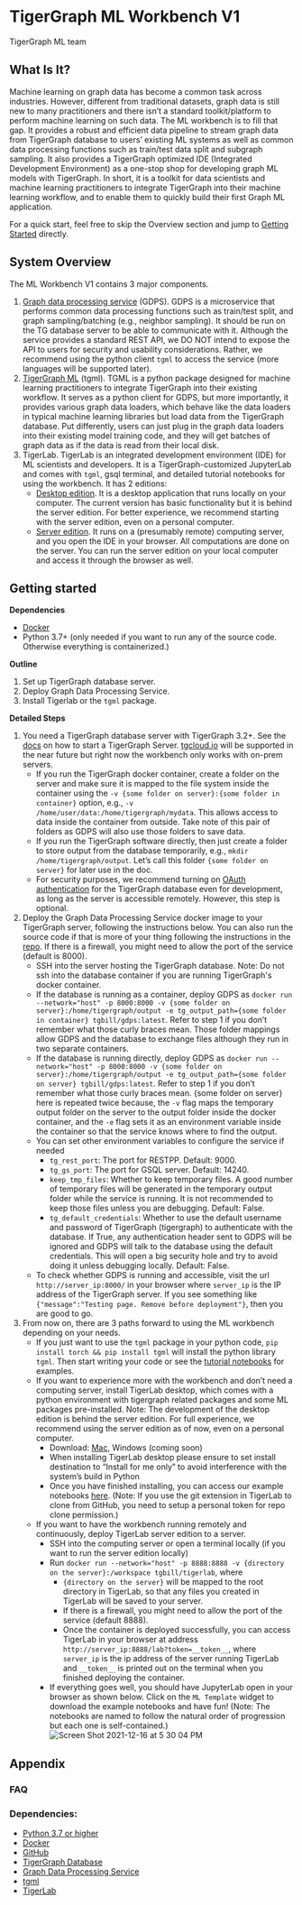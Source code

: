 # TigerGraph ML Workbench V1

TigerGraph ML team

## What Is It?

Machine learning on graph data has become a common task across industries. However, different from traditional datasets, graph data is still new to many practitioners and there isn’t a standard toolkit/platform to perform machine learning on such data. The ML workbench is to fill that gap. It provides a robust and efficient data pipeline to stream graph data from TigerGraph database to users’ existing ML systems as well as common data processing functions such as train/test data split and subgraph sampling. It also provides a TigerGraph optimized IDE (Integrated Development Environment) as a one-stop shop for developing graph ML models with TigerGraph. In short, it is a toolkit for data scientists and machine learning practitioners to integrate TigerGraph into their machine learning workflow, and to enable them to quickly build their first Graph ML application.

For a quick start, feel free to skip the Overview section and jump to [Getting Started](https://github.com/tg-bill/mlworkbench-docs#getting-started) directly.

## System Overview

The ML Workbench V1 contains 3 major components.

1. [Graph data processing service](https://github.com/TigerGraph-DevLabs/GDPS) (GDPS). GDPS is a microservice that performs common data processing functions such as train/test split, and graph sampling/batching (e.g., neighbor sampling). It should be run on the TG database server to be able to communicate with it. Although the service provides a standard REST API, we DO NOT intend to expose the API to users for security and usability considerations. Rather, we recommend using the python client `tgml` to access the service (more languages will be supported later).
2. [TigerGraph ML](https://github.com/TigerGraph-DevLabs/tgml) (tgml). TGML is a python package designed for machine learning practitioners to integrate TigerGraph into their existing workflow. It serves as a python client for GDPS, but more importantly, it provides various graph data loaders, which behave like the data loaders in typical machine learning libraries but load data from the TigerGraph database. Put differently, users can just plug in the graph data loaders into their existing model training code, and they will get batches of graph data as if the data is read from their local disk.
3. TigerLab. TigerLab is an integrated development environment (IDE) for ML scientists and developers. It is a TigerGraph-customized JupyterLab and comes with `tgml`, gsql terminal, and detailed tutorial notebooks for using the workbench. It has 2 editions:
   - [Desktop edition](https://github.com/TigerGraph-DevLabs/jupyterlab-desktop). It is a desktop application that runs locally on your computer. The current version has basic functionality but it is behind the server edition. For better experience, we recommend starting with the server edition, even on a personal computer.
   - [Server edition](https://github.com/TigerGraph-DevLabs/tigerlab). It runs on a (presumably remote) computing server, and you open the IDE in your browser. All computations are done on the server. You can run the server edition on your local computer and access it through the browser as well.

## Getting started
**Dependencies**
- [Docker](https://docs.docker.com/get-docker/)
- Python 3.7+ (only needed if you want to run any of the source code. Otherwise everything is containerized.)

**Outline**
1. Set up TigerGraph database server.
2. Deploy Graph Data Processing Service.
3. Install Tigerlab or the `tgml` package.

**Detailed Steps**
1. You need a TigerGraph database server with TigerGraph 3.2+. See the [docs](https://docs.tigergraph.com/tigergraph-server/3.3/getting-started/docker) on how to start a TigerGraph Server. [tgcloud.io](https://tgcloud.io/) will be supported in the near future but right now the workbench only works with on-prem servers. 
   - If you run the TigerGraph docker container, create a folder on the server and make sure it is mapped to the file system inside the container using the `-v {some folder on server}:{some folder in container}` option, e.g., `-v /home/user/data:/home/tigergraph/mydata`. This allows access to data inside the container from outside. Take note of this pair of folders as GDPS will also use those folders to save data. 
   - If you run the TigerGraph software directly, then just create a folder to store output from the database temporarily, e.g., `mkdir /home/tigergraph/output`. Let’s call this folder `{some folder on server}` for later use in the doc.   
   - For security purposes, we recommend turning on [OAuth authentication](https://docs.tigergraph.com/tigergraph-server/3.3/user-access/enabling-user-authentication#enable-restpp-authentication) for the TigerGraph database even for development, as long as the server is accessible remotely. However, this step is optional.
2. Deploy the Graph Data Processing Service docker image to your TigerGraph server, following the instructions below. You can also run the source code if that is more of your thing following the instructions in the [repo](https://github.com/TigerGraph-DevLabs/GDPS). If there is a firewall, you might need to allow the port of the service (default is 8000). 
   - SSH into the server hosting the TigerGraph database. Note: Do not ssh into the database container if you are running TigerGraph's docker container. 
   - If the database is running as a container, deploy GDPS as `docker run --network="host" -p 8000:8000 -v {some folder on server}:/home/tigergraph/output -e tg_output_path={some folder in container} tgbill/gdps:latest`. Refer to step 1 if you don’t remember what those curly braces mean. Those folder mappings allow GDPS and the database to exchange files although they run in two separate containers.
   - If the database is running directly, deploy GDPS as `docker run --network="host" -p 8000:8000 -v {some folder on server}:/home/tigergraph/output -e tg_output_path={some folder on server} tgbill/gdps:latest`. Refer to step 1 if you don’t remember what those curly braces mean. {some folder on server} here is repeated twice because, the `-v` flag maps the temporary output folder on the server to the output folder inside the docker container, and the `-e` flag sets it as an environment variable inside the container so that the service knows where to find the output.
   - You can set other environment variables to configure the service if needed
     - `tg_rest_port`: The port for RESTPP. Default: 9000.
     - `tg_gs_port`: The port for GSQL server. Default: 14240.
     - `keep_tmp_files`: Whether to keep temporary files. A good number of temporary files will be generated in the temporary output folder while the service is running. It is not recommended to keep those files unless you are debugging. Default: False.
     - `tg_default_credentials`: Whether to use the default username and password of TigerGraph (tigergraph) to authenticate with the database. If True, any authentication header sent to GDPS will be ignored and GDPS will talk to the database using the default credentials. This will open a big security hole and try to avoid doing it unless debugging locally. Default: False.
   - To check whether GDPS is running and accessible, visit the url `http://server_ip:8000/` in your browser where `server_ip` is the IP address of the TigerGraph server. If you see something like `{"message":"Testing page. Remove before deployment"}`, then you are good to go.
3. From now on, there are 3 paths forward to using the ML workbench depending on your needs.
   - If you just want to use the `tgml` package in your python code, `pip install torch && pip install tgml` will install the python library `tgml`. Then start writing your code or see the [tutorial notebooks](https://github.com/TigerGraph-DevLabs/tgml/tree/main/docs/examples) for examples. 
   - If you want to experience more with the workbench and don’t need a computing server, install TigerLab desktop, which comes with a python environment with tigergraph related packages and some ML packages pre-installed. Note: The development of the desktop edition is behind the server edition. For full experience, we recommend using the server edition as of now, even on a personal computer.
     - Download: [Mac](https://tigergraph-public-data.s3.us-west-1.amazonaws.com/ml-workbench/JupyterLab.pkg), Windows (coming soon)
     - When installing TigerLab desktop please ensure to set install destination to “Install for me only” to avoid interference with the system’s build in Python
     - Once you have finished installing, you can access our example notebooks [here](https://github.com/TigerGraph-DevLabs/tgml/tree/main/docs/examples). (Note: If you use the git extension in TigerLab to clone from GitHub, you need to setup a personal token for repo clone permission.)
   - If you want to have the workbench running remotely and continuously, deploy TigerLab server edition to a server.
     - SSH into the computing server or open a terminal locally (if you want to run the server edition locally)
     - Run `docker run --network="host" -p 8888:8888 -v {directory on the server}:/workspace tgbill/tigerlab`, where 
       - `{directory on the server}`  will be mapped to the root directory in TigerLab, so that any files you created in TigerLab will be saved to your server.
       - If there is a firewall, you might need to allow the port of the service (default 8888). 
       - Once the container is deployed successfully, you can access TigerLab in your browser at address `http://server_ip:8888/lab?token=__token__`, where `server_ip` is the ip address of the server running TigerLab and `__token__` is printed out on the terminal when you finished deploying the container. 
     - If everything goes well, you should have JupyterLab open in your browser as shown below. Click on the `ML Template` widget to download the example notebooks and have fun! (Note: The notebooks are named to follow the natural order of progression but each one is self-contained.)
![Screen Shot 2021-12-16 at 5 30 04 PM](https://user-images.githubusercontent.com/89414465/146474131-24b08d7b-19fc-443f-a709-8e47f6c86cb6.png)



## Appendix
### FAQ
### Dependencies:
- [Python 3.7 or higher](https://www.python.org/downloads/)
- [Docker](https://docs.docker.com/get-docker/) 
- [GitHub](https://github.com/) 
- [TigerGraph Database](https://docs.tigergraph.com/tigergraph-server/3.3/getting-started/docker)
- [Graph Data Processing Service](https://github.com/TigerGraph-DevLabs/GDPS)
- [tgml](https://github.com/TigerGraph-DevLabs/tgml)
- [TigerLab](https://github.com/TigerGraph-DevLabs/tigerlab)
